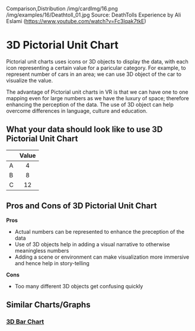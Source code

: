 Comparison,Distribution
/img/cardImg/16.png
/img/examples/16/Deathtoll_01.jpg
Source: DeathTolls Experience by  Ali Eslami (https://www.youtube.com/watch?v=Fc3lqak7tkE)
# 3D Pictorial Unit Chart

Pictorial unit charts uses icons or 3D objects to display the data, with each icon representing a certain value for a paricular category. For example, to represent number of cars in an area; we can use 3D object of the car to visualize the value.

The advantage of Pictorial unit charts in VR is that we can have one to one mapping even for large numbers as we have the luxury of space; therefore enhancing the perception of the data. The use of 3D object can help overcome differences in language, culture and education.

## What your data should look like to use 3D Pictorial Unit Chart

| | Value 
| ------------- |:-------------:|
A | 4
B | 8
C | 12

## Pros and Cons of 3D Pictorial Unit Chart

__Pros__
* Actual numbers can be represented to enhance the preception of the data
* Use of 3D objects help in adding a visual narrative to otherwise meaningless numbers
* Adding a scene or environment can make visualization more immersive and hence help in story-telling

__Cons__
* Too many different 3D objects get confusing quickly

## Similar Charts/Graphs

### [3D Bar Chart](./1)